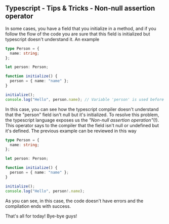 ## Typescript - Tips & Tricks - Non-null assertion operator

In some cases, you have a field that you initialize in a method, and if you follow the flow of the code you are sure that this field is initialized but typescript doesn't understand it.
An example
```ts
type Person = {
  name: string;
};

let person: Person;

function initialize() {
  person = { name: "name" };
}

initialize();
console.log("Hello", person.name); // Variable 'person' is used before being assigned.
```
In this case, you can see how the typescript compiler doesn't understand that the "person" field isn't null but it's initialized.
To resolve this problem, the typescript language exposes us the _"Non-null assertion operation"_(!). This operator says to the compiler that the field isn't null or undefined but it's defined.
The previous example can be reviewed in this way
```ts
type Person = {
  name: string;
};

let person: Person;

function initialize() {
  person = { name: "name" };
}

initialize();
console.log("Hello", person!.name);
```
As you can see, in this case, the code doesn't have errors and the compilation ends with success.

That's all for today!
Bye-bye guys!